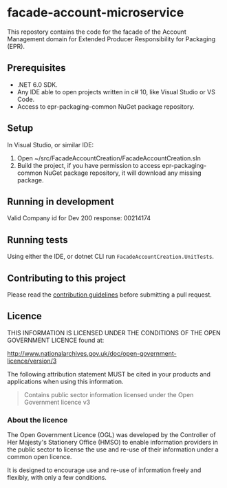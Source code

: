 # facade-account-microservice

This repostory contains the code for the facade of the Account Management domain for Extended Producer Responsibility for Packaging (EPR).

## Prerequisites

* .NET 6.0 SDK.
* Any IDE able to open projects written in c# 10, like Visual Studio or VS Code.
* Access to epr-packaging-common NuGet package repository.

## Setup

In Visual Studio, or similar IDE:

1. Open ~/src/FacadeAccountCreation/FacadeAccountCreation.sln
2. Build the project, if you have permission to access epr-packaging-common NuGet package repository, it will download any missing package.

## Running in development

Valid Company id for Dev 200 response: 00214174

## Running tests

Using either the IDE, or dotnet CLI run `FacadeAccountCreation.UnitTests`.

## Contributing to this project

Please read the [contribution guidelines](/CONTRIBUTING.md) before submitting a pull request.

## Licence

THIS INFORMATION IS LICENSED UNDER THE CONDITIONS OF THE OPEN GOVERNMENT LICENCE found at:

<http://www.nationalarchives.gov.uk/doc/open-government-licence/version/3>



The following attribution statement MUST be cited in your products and applications when using this information.

>Contains public sector information licensed under the Open Government licence v3

### About the licence

The Open Government Licence (OGL) was developed by the Controller of Her Majesty's Stationery Office (HMSO) to enable information providers in the public sector to license the use and re-use of their information under a common open licence.

It is designed to encourage use and re-use of information freely and flexibly, with only a few conditions.
